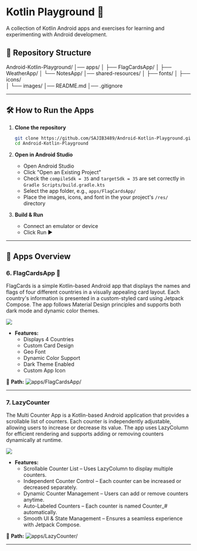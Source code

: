 # Kotlin Playground 🚀  
A collection of Kotlin Android apps and exercises for learning and experimenting with Android development.

## 📂 Repository Structure  

Android-Kotlin-Playground/
│── apps/
│ ├── FlagCardsApp/
│ ├── WeatherApp/
│ └── NotesApp/
│── shared-resources/
│   ├── fonts/
│   ├── icons/  
│   └── images/
│── README.md
│── .gitignore 

---

## 🛠️ How to Run the Apps  

1. **Clone the repository**  
   ```sh
   git clone https://github.com/SAJIB3489/Android-Kotlin-Playground.git
   cd Android-Kotlin-Playground

2. **Open in Android Studio**

   - Open Android Studio
   - Click "Open an Existing Project"
   - Check the ``compileSdk = 35`` and ``targetSdk = 35`` are set correctly in ``Gradle Scripts/build.gradle.kts``
   - Select the app folder, e.g., ``apps/FlagCardsApp/``
   - Place the images, icons, and font in the your project's ``/res/`` directory

3. **Build & Run**

   - Connect an emulator or device
   - Click Run ▶️


---


## 📱 Apps Overview  

### 6. FlagCardsApp  🏁
FlagCards is a simple Kotlin-based Android app that displays the names and flags of four different countries in a visually appealing card layout. Each country's information is presented in a custom-styled card using Jetpack Compose. The app follows Material Design principles and supports both dark mode and dynamic color themes.

<kbd>
  <img src="/apps/FlagCardsApp/apps-overview.png">
</kbd>


- **Features:**  
  - Displays 4 Countries
  - Custom Card Design
  - Geo Font
  - Dynamic Color Support
  - Dark Theme Enabled
  - Custom App Icon

📂 **Path:** ![apps/FlagCardsApp/](apps/FlagCardsApp/) 

---

### 7. LazyCounter
The Multi Counter App is a Kotlin-based Android application that provides a scrollable list of counters. Each counter is independently adjustable, allowing users to increase or decrease its value. The app uses LazyColumn for efficient rendering and supports adding or removing counters dynamically at runtime.

<kbd>
  <img src="/apps/LazyCounter/apps-overview.png">
</kbd>


- **Features:**  
  - Scrollable Counter List – Uses LazyColumn to display multiple counters.
  - Independent Counter Control – Each counter can be increased or decreased separately.
  - Dynamic Counter Management – Users can add or remove counters anytime.
  - Auto-Labeled Counters – Each counter is named Counter_# automatically.
  - Smooth UI & State Management – Ensures a seamless experience with Jetpack Compose.

📂 **Path:** ![apps/LazyCounter/](apps/LazyCounter/) 

---

